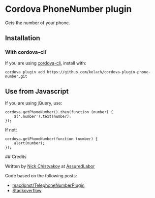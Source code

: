 # Cordova PhoneNumber plugin

Gets the number of your phone.

## Installation

### With cordova-cli

If you are using [cordova-cli](https://github.com/apache/cordova-cli), install
with:

    cordova plugin add https://github.com/kolach/cordova-plugin-phone-number.git

## Use from Javascript

If you are using jQuery, use:

    cordova.getPhoneNumber().then(function (number) {
        $('.number').text(number);
    });

If not:

    cordova.getPhoneNumber(function (number) {
        alert(number);
    });

## Credits

Written by [Nick Chistyakov](https://github.com/kolach) at
[AssuredLabor](http://assuredlabor.com/)

Code based on the following posts:

* [macdonst/TelephoneNumberPlugin](https://github.com/macdonst/TelephoneNumberPlugin)
* [Stackoverflow](http://stackoverflow.com/questions/23839686/get-the-user-phone-number-with-cordova-phonegap)
